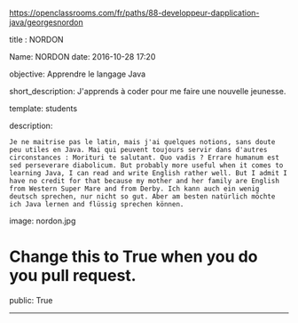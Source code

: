 https://openclassrooms.com/fr/paths/88-developpeur-dapplication-java/georgesnordon


title : NORDON

Name: NORDON
date: 2016-10-28 17:20


objective: Apprendre le langage Java

short_description: J'apprends à coder pour me faire une nouvelle jeunesse.

template: students

description:

    Je ne maitrise pas le latin, mais j'ai quelques notions, sans doute peu utiles en Java. Mai qui peuvent toujours servir dans d'autres circonstances : Morituri te salutant. Quo vadis ? Errare humanum est sed perseverare diabolicum. But probably more useful when it comes to learning Java, I can read and write English rather well. But I admit I have no credit for that because my mother and her family are English from Western Super Mare and from Derby. Ich kann auch ein wenig deutsch sprechen, nur nicht so gut. Aber am besten natürlich möchte ich Java lernen and flüssig sprechen können.
   
 

image: nordon.jpg



# Change this to True when you do you pull request.

public: True

---


